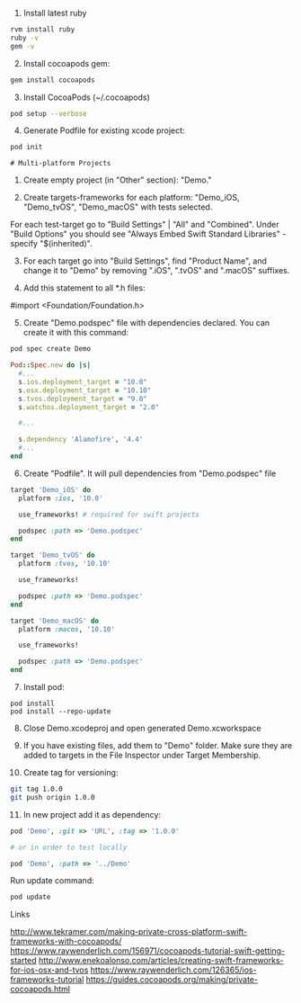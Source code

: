 
1. Install latest ruby

```bash
rvm install ruby
ruby -v
gem -v
```

2. Install cocoapods gem:

```bash
gem install cocoapods
```

3. Install CocoaPods (~/.cocoapods)

```bash
pod setup --verbose
```

4. Generate Podfile for existing xcode project:

```bash
pod init
```

    # Multi-platform Projects

1. Create empty project (in "Other" section): "Demo."

2. Create targets-frameworks for each platform: "Demo_iOS, "Demo_tvOS", "Demo_macOS" with tests selected.

For each test-target go to "Build Settings" | "All" and "Combined". Under "Build Options" you should see 
"Always Embed Swift Standard Libraries" - specify "$(inherited)".

3. For each target go into "Build Settings", find "Product Name", and change it to "Demo"
by removing ".iOS", ".tvOS" and ".macOS" suffixes.


4. Add this statement to all *.h files:

#import <Foundation/Foundation.h>

5. Create "Demo.podspec" file with dependencies declared.
You can create it with this command:

```bash
pod spec create Demo
```

```ruby
Pod::Spec.new do |s|
  #...
  s.ios.deployment_target = "10.0"
  s.osx.deployment_target = "10.10"
  s.tvos.deployment_target = "9.0"
  s.watchos.deployment_target = "2.0"

  #...

  s.dependency 'Alamofire', '4.4'
  #...
end
```

6. Create "Podfile". It will pull dependencies from "Demo.podspec" file

```ruby
target 'Demo_iOS' do
  platform :ios, '10.0'

  use_frameworks! # required for swift projects

  podspec :path => 'Demo.podspec'
end

target 'Demo_tvOS' do
  platform :tvos, '10.10'

  use_frameworks!

  podspec :path => 'Demo.podspec'
end

target 'Demo_macOS' do
  platform :macos, '10.10'

  use_frameworks!

  podspec :path => 'Demo.podspec'
end
```

7. Install pod:

```
pod install
pod install --repo-update
```

8. Close Demo.xcodeproj and open generated Demo.xcworkspace

9. If you have existing files, add them to "Demo" folder. Make sure they are added to targets 
in the File Inspector under Target Membership.

10. Create tag for versioning:

```bash
git tag 1.0.0
git push origin 1.0.0
```

11. In new project add it as dependency:

```ruby
pod 'Demo', :git => 'URL', :tag => '1.0.0'

# or in order to test locally

pod 'Demo', :path => '../Demo'
```

Run update command:

```bash
pod update
```

Links

http://www.tekramer.com/making-private-cross-platform-swift-frameworks-with-cocoapods/
https://www.raywenderlich.com/156971/cocoapods-tutorial-swift-getting-started
http://www.enekoalonso.com/articles/creating-swift-frameworks-for-ios-osx-and-tvos
https://www.raywenderlich.com/126365/ios-frameworks-tutorial
https://guides.cocoapods.org/making/private-cocoapods.html
